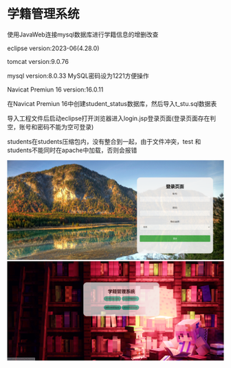 # 学籍管理系统
使用JavaWeb连接mysql数据库进行学籍信息的增删改查

eclipse version:2023-06(4.28.0)

tomcat  version:9.0.76

mysql   version:8.0.33 MySQL密码设为1221方便操作

Navicat Premiun 16  version:16.0.11

在Navicat Premiun 16中创建student_status数据库，然后导入t_stu.sql数据表

导入工程文件后启动eclipse打开浏览器进入login.jsp登录页面(登录页面存在判空，账号和密码不能为空可登录)

students在students压缩包内，没有整合到一起，由于文件冲突，test 和students不能同时在apache中加载，否则会报错

![image](https://github.com/utopia-null/Student-status-management-system/blob/19b8650756314441a855d7e08acd90a87ad348a4/11.png)
![image](https://github.com/utopia-null/Student-status-management-system/blob/19b8650756314441a855d7e08acd90a87ad348a4/22.png)

